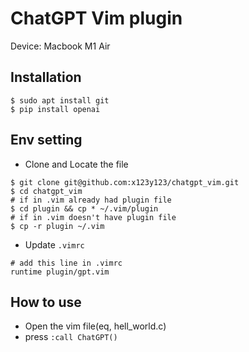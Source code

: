 # ChatGPT Vim plugin
Device: Macbook M1 Air
## Installation
```shell
$ sudo apt install git
$ pip install openai
```

## Env setting
* Clone and Locate the file 
```
$ git clone git@github.com:x123y123/chatgpt_vim.git
$ cd chatgpt_vim
# if in .vim already had plugin file 
$ cd plugin && cp * ~/.vim/plugin
# if in .vim doesn't have plugin file 
$ cp -r plugin ~/.vim
```
* Update `.vimrc`
```shell
# add this line in .vimrc
runtime plugin/gpt.vim
```

## How to use
* Open the vim file(eq, hell_world.c)
* press `:call ChatGPT()`

